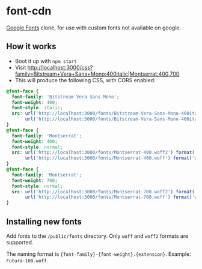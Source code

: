# font-cdn

[Google Fonts](https://www.google.com/fonts) clone, for use with custom fonts not available on google.

## How it works

- Boot it up with `npm start`
- Visit [http://localhost:3000/css?family=Bitstream+Vera+Sans+Mono:400italic|Montserrat:400,700](http://localhost:3000/css?family=Bitstream+Vera+Sans+Mono:400italic|Montserrat:400,700)
- This will produce the following CSS, with CORS enabled:

```css
@font-face {
  font-family: 'Bitstream Vera Sans Mono';
  font-weight: 400;
  font-style: italic;
  src: url('http://localhost:3000/fonts/Bitstream-Vera-Sans-Mono-400italic.woff2') format('woff2'),
       url('http://localhost:3000/fonts/Bitstream-Vera-Sans-Mono-400italic.woff') format('woff');
}
@font-face {
  font-family: 'Montserrat';
  font-weight: 400;
  font-style: normal;
  src: url('http://localhost:3000/fonts/Montserrat-400.woff2') format('woff2'),
       url('http://localhost:3000/fonts/Montserrat-400.woff') format('woff');
}
@font-face {
  font-family: 'Montserrat';
  font-weight: 700;
  font-style: normal;
  src: url('http://localhost:3000/fonts/Montserrat-700.woff2') format('woff2'),
       url('http://localhost:3000/fonts/Montserrat-700.woff') format('woff');
}
```

## Installing new fonts

Add fonts to the `/public/fonts` directory. Only `woff` and `woff2` formats are supported.

The naming format is `{font-family}-{font-weight}.{extension}`. Example: `Futura-100.woff`.
